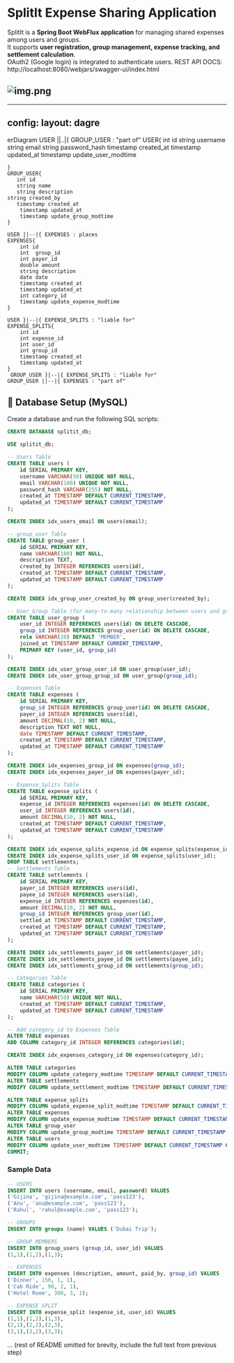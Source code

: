
# SplitIt Expense Sharing Application

SplitIt is a **Spring Boot WebFlux application** for managing shared expenses among users and groups.  
It supports **user registration, group management, expense tracking, and settlement calculation**.  
OAuth2 (Google login) is integrated to authenticate users.
REST API DOCS:
http://localhost:8080/webjars/swagger-ui/index.html

![img.png](img.png)
---
---
config:
layout: dagre
---
erDiagram
USER ||..|{ GROUP_USER : "part of"
USER{
int id
string         username
string email
string password_hash
timestamp created_at
timestamp updated_at
timestamp update_user_modtime

    }
    GROUP_USER{
       int id
       string name
       string description
    string created_by
       timestamp created_at
        timestamp updated_at
        timestamp update_group_modtime
    }

    USER ||--|{ EXPENSES : places
    EXPENSES{
        int id
        int  group_id
        int payer_id
        double amount
        string description
        date date
        timestamp created_at
        timestamp updated_at
        int category_id
        timestamp update_expense_modtime
    }

    USER }|--|{ EXPENSE_SPLITS : "liable for"
    EXPENSE_SPLITS{
        int id
        int expense_id
        int user_id
        int group_id
        timestamp created_at
        timestamp updated_at
    }
     GROUP_USER }|--|{ EXPENSE_SPLITS : "liable for"
    GROUP_USER ||--|{ EXPENSES : "part of"

## 🧱 Database Setup (MySQL)

Create a database and run the following SQL scripts:

```sql
CREATE DATABASE splitit_db;

USE splitit_db;

-- Users Table
CREATE TABLE users (
    id SERIAL PRIMARY KEY,
    username VARCHAR(50) UNIQUE NOT NULL,
    email VARCHAR(100) UNIQUE NOT NULL,
    password_hash VARCHAR(255) NOT NULL,
    created_at TIMESTAMP DEFAULT CURRENT_TIMESTAMP,
    updated_at TIMESTAMP DEFAULT CURRENT_TIMESTAMP
);

CREATE INDEX idx_users_email ON users(email);

-- group_user Table
CREATE TABLE group_user (
    id SERIAL PRIMARY KEY,
    name VARCHAR(100) NOT NULL,
    description TEXT,
    created_by INTEGER REFERENCES users(id),
    created_at TIMESTAMP DEFAULT CURRENT_TIMESTAMP,
    updated_at TIMESTAMP DEFAULT CURRENT_TIMESTAMP
);

CREATE INDEX idx_group_user_created_by ON group_user(created_by);

-- User_Group Table (for many-to-many relationship between users and group_user)
CREATE TABLE user_group (
    user_id INTEGER REFERENCES users(id) ON DELETE CASCADE,
    group_id INTEGER REFERENCES group_user(id) ON DELETE CASCADE,
    role VARCHAR(20) DEFAULT 'MEMBER',
    joined_at TIMESTAMP DEFAULT CURRENT_TIMESTAMP,
    PRIMARY KEY (user_id, group_id)
);

CREATE INDEX idx_user_group_user_id ON user_group(user_id);
CREATE INDEX idx_user_group_group_id ON user_group(group_id);

-- Expenses Table
CREATE TABLE expenses (
    id SERIAL PRIMARY KEY,
    group_id INTEGER REFERENCES group_user(id) ON DELETE CASCADE,
    payer_id INTEGER REFERENCES users(id),
    amount DECIMAL(10, 2) NOT NULL,
    description TEXT NOT NULL,
    date TIMESTAMP DEFAULT CURRENT_TIMESTAMP,
    created_at TIMESTAMP DEFAULT CURRENT_TIMESTAMP,
    updated_at TIMESTAMP DEFAULT CURRENT_TIMESTAMP
);

CREATE INDEX idx_expenses_group_id ON expenses(group_id);
CREATE INDEX idx_expenses_payer_id ON expenses(payer_id);

-- Expense_Splits Table
CREATE TABLE expense_splits (
    id SERIAL PRIMARY KEY,
    expense_id INTEGER REFERENCES expenses(id) ON DELETE CASCADE,
    user_id INTEGER REFERENCES users(id),
    amount DECIMAL(10, 2) NOT NULL,
    created_at TIMESTAMP DEFAULT CURRENT_TIMESTAMP,
    updated_at TIMESTAMP DEFAULT CURRENT_TIMESTAMP
);

CREATE INDEX idx_expense_splits_expense_id ON expense_splits(expense_id);
CREATE INDEX idx_expense_splits_user_id ON expense_splits(user_id);
DROP TABLE settlements;  
-- Settlements Table
CREATE TABLE settlements (
    id SERIAL PRIMARY KEY,
    payer_id INTEGER REFERENCES users(id),
    payee_id INTEGER REFERENCES users(id),
    expense_id INTEGER REFERENCES expenses(id),
    amount DECIMAL(10, 2) NOT NULL,
    group_id INTEGER REFERENCES group_user(id),
    settled_at TIMESTAMP DEFAULT CURRENT_TIMESTAMP,
    created_at TIMESTAMP DEFAULT CURRENT_TIMESTAMP,
    updated_at TIMESTAMP DEFAULT CURRENT_TIMESTAMP
);

CREATE INDEX idx_settlements_payer_id ON settlements(payer_id);
CREATE INDEX idx_settlements_payee_id ON settlements(payee_id);
CREATE INDEX idx_settlements_group_id ON settlements(group_id);

-- Categories Table
CREATE TABLE categories (
    id SERIAL PRIMARY KEY,
    name VARCHAR(50) UNIQUE NOT NULL,
    created_at TIMESTAMP DEFAULT CURRENT_TIMESTAMP,
    updated_at TIMESTAMP DEFAULT CURRENT_TIMESTAMP
);

-- Add category_id to Expenses Table
ALTER TABLE expenses
ADD COLUMN category_id INTEGER REFERENCES categories(id);

CREATE INDEX idx_expenses_category_id ON expenses(category_id);

ALTER TABLE categories
MODIFY COLUMN update_category_modtime TIMESTAMP DEFAULT CURRENT_TIMESTAMP ON UPDATE CURRENT_TIMESTAMP;
ALTER TABLE settlements
MODIFY COLUMN update_settlement_modtime TIMESTAMP DEFAULT CURRENT_TIMESTAMP ON UPDATE CURRENT_TIMESTAMP;

ALTER TABLE expense_splits
MODIFY COLUMN update_expense_split_modtime TIMESTAMP DEFAULT CURRENT_TIMESTAMP ON UPDATE CURRENT_TIMESTAMP;
ALTER TABLE expenses
MODIFY COLUMN update_expense_modtime TIMESTAMP DEFAULT CURRENT_TIMESTAMP ON UPDATE CURRENT_TIMESTAMP;
ALTER TABLE group_user
MODIFY COLUMN update_group_modtime TIMESTAMP DEFAULT CURRENT_TIMESTAMP ON UPDATE CURRENT_TIMESTAMP;
ALTER TABLE users
MODIFY COLUMN update_user_modtime TIMESTAMP DEFAULT CURRENT_TIMESTAMP ON UPDATE CURRENT_TIMESTAMP;
COMMIT;

```

### Sample Data

```sql
-- USERS
INSERT INTO users (username, email, password) VALUES
('Gijina', 'gijina@example.com', 'pass123'),
('Anu', 'anu@example.com', 'pass123'),
('Rahul', 'rahul@example.com', 'pass123');

-- GROUPS
INSERT INTO groups (name) VALUES ('Dubai Trip');

-- GROUP MEMBERS
INSERT INTO group_users (group_id, user_id) VALUES
(1,1),(1,2),(1,3);

-- EXPENSES
INSERT INTO expenses (description, amount, paid_by, group_id) VALUES
('Dinner', 150, 1, 1),
('Cab Ride', 90, 2, 1),
('Hotel Room', 300, 3, 1);

-- EXPENSE SPLIT
INSERT INTO expense_split (expense_id, user_id) VALUES
(1,1),(1,2),(1,3),
(2,1),(2,2),(2,3),
(3,1),(3,2),(3,3);
```

... (rest of README omitted for brevity, include the full text from previous step)


